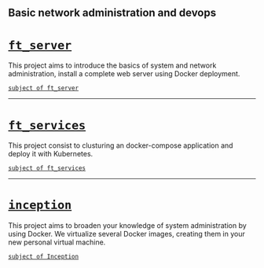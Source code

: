 Basic network administration and devops
---

# [`ft_server`](https://github.com/yukovalski/42cursus_server/tree/master/ft_server) ###
This project aims to introduce the basics of system and network administration, install a complete web server using Docker deployment.

[`subject of ft_server`](https://github.com/yukovalski/42cursus_server/blob/master/ft_server/en.subject.pdf)

---
# [`ft_services`](https://github.com/yukovalski/42cursus_server/tree/master/ft_services) ###

This project consist to clusturing an docker-compose application and deploy it with Kubernetes.

[`subject of ft_services`](https://github.com/yukovalski/42cursus_server/blob/master/ft_services/en.subject%20(1).pdf)

---
# [`inception`](https://github.com/yukovalski/42cursus_server/tree/master/Inception) ###

This project aims to broaden your knowledge of system administration by using Docker. We virtualize several Docker images, creating them in your new personal virtual machine.

[`subject of Inception`](https://github.com/yukovalski/42cursus_server/blob/master/Inception/en.subject.pdf)
